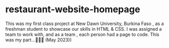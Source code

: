 # restaurant-website-homepage
This was my first class project at New Dawn University, Burkina Faso , as a freshman student to showcase our skills in HTML &amp; CSS. I was assigned a team to work with, and as a team , each person had a page to code. This was my part...👨🏾‍💻 (May 2023))
